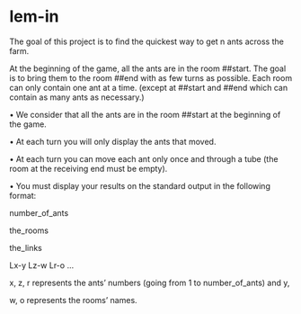 # lem-in

The goal of this project is to find the quickest way to get n ants across the farm.

At the beginning of the game, all the ants are in the room ##start. The goal is to bring them to the room ##end with as few turns as possible. Each room can only contain one ant at a time. (except at ##start and ##end which can contain as many ants as necessary.)

• We consider that all the ants are in the room ##start at the beginning of the game.

• At each turn you will only display the ants that moved.

• At each turn you can move each ant only once and through a tube (the room at the receiving end must be empty).

• You must display your results on the standard output in the following format:

number_of_ants

the_rooms

the_links

Lx-y Lz-w Lr-o ...

x, z, r represents the ants’ numbers (going from 1 to number_of_ants) and y,

w, o represents the rooms’ names.
